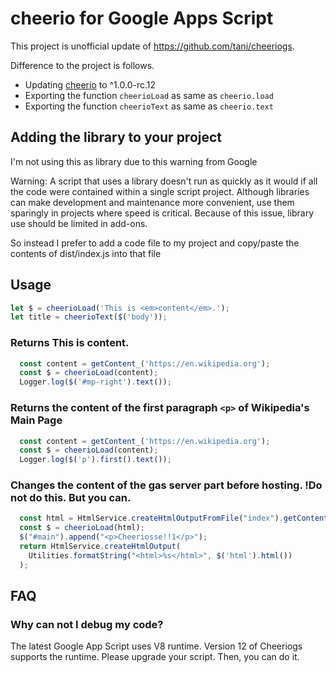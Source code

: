 # cheerio for Google Apps Script

This project is unofficial update of https://github.com/tani/cheeriogs.

Difference to the project is follows.

- Updating [cheerio](https://github.com/cheeriojs/cheerio) to ^1.0.0-rc.12
- Exporting the function `cheerioLoad` as same as `cheerio.load`
- Exporting the function `cheerioText` as same as `cheerio.text`


## Adding the library to your project
I'm not using this as library due to this warning from Google

Warning: A script that uses a library doesn't run as quickly as it would if all the code were contained within a single script project. Although libraries can make development and maintenance more convenient, use them sparingly in projects where speed is critical. Because of this issue, library use should be limited in add-ons.

So instead I prefer to add a code file to my project and copy/paste the contents of dist/index.js into that file

## Usage

```js
let $ = cheerioLoad('This is <em>content</em>.');
let title = cheerioText($('body'));
```

### Returns This is content.

```js
  const content = getContent_('https://en.wikipedia.org');
  const $ = cheerioLoad(content);
  Logger.log($('#mp-right').text());
```

### Returns the content of the first paragraph `<p>` of Wikipedia's Main Page

```js
  const content = getContent_('https://en.wikipedia.org');
  const $ = cheerioLoad(content);
  Logger.log($('p').first().text());
```

### Changes the content of the gas server part before hosting. **!Do not do this. But you can.**

```js
  const html = HtmlService.createHtmlOutputFromFile("index").getContent();
  const $ = cheerioLoad(html);
  $("#main").append("<p>Cheeriosse!!1</p>");
  return HtmlService.createHtmlOutput(
    Utilities.formatString("<html>%s</html>", $('html').html())
  );
```

## FAQ

### Why can not I debug my code?

The latest Google App Script uses V8 runtime.
Version 12 of Cheeriogs supports the runtime.
Please upgrade your script. Then, you can do it.

